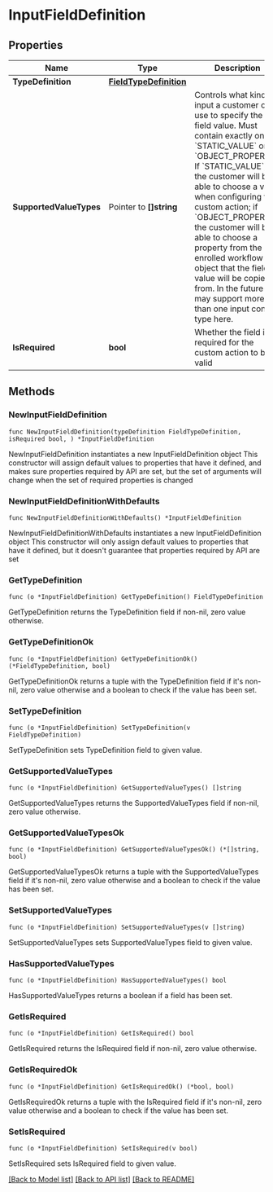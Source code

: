 # InputFieldDefinition

## Properties

Name | Type | Description | Notes
------------ | ------------- | ------------- | -------------
**TypeDefinition** | [**FieldTypeDefinition**](FieldTypeDefinition.md) |  | 
**SupportedValueTypes** | Pointer to **[]string** | Controls what kind of input a customer can use to specify the field value. Must contain exactly one of &#x60;STATIC_VALUE&#x60; or &#x60;OBJECT_PROPERTY&#x60;. If &#x60;STATIC_VALUE&#x60;, the customer will be able to choose a value when configuring the custom action; if &#x60;OBJECT_PROPERTY&#x60;, the customer will be able to choose a property from the enrolled workflow object that the field value will be copied from. In the future we may support more than one input control type here. | [optional] 
**IsRequired** | **bool** | Whether the field is required for the custom action to be valid | 

## Methods

### NewInputFieldDefinition

`func NewInputFieldDefinition(typeDefinition FieldTypeDefinition, isRequired bool, ) *InputFieldDefinition`

NewInputFieldDefinition instantiates a new InputFieldDefinition object
This constructor will assign default values to properties that have it defined,
and makes sure properties required by API are set, but the set of arguments
will change when the set of required properties is changed

### NewInputFieldDefinitionWithDefaults

`func NewInputFieldDefinitionWithDefaults() *InputFieldDefinition`

NewInputFieldDefinitionWithDefaults instantiates a new InputFieldDefinition object
This constructor will only assign default values to properties that have it defined,
but it doesn't guarantee that properties required by API are set

### GetTypeDefinition

`func (o *InputFieldDefinition) GetTypeDefinition() FieldTypeDefinition`

GetTypeDefinition returns the TypeDefinition field if non-nil, zero value otherwise.

### GetTypeDefinitionOk

`func (o *InputFieldDefinition) GetTypeDefinitionOk() (*FieldTypeDefinition, bool)`

GetTypeDefinitionOk returns a tuple with the TypeDefinition field if it's non-nil, zero value otherwise
and a boolean to check if the value has been set.

### SetTypeDefinition

`func (o *InputFieldDefinition) SetTypeDefinition(v FieldTypeDefinition)`

SetTypeDefinition sets TypeDefinition field to given value.


### GetSupportedValueTypes

`func (o *InputFieldDefinition) GetSupportedValueTypes() []string`

GetSupportedValueTypes returns the SupportedValueTypes field if non-nil, zero value otherwise.

### GetSupportedValueTypesOk

`func (o *InputFieldDefinition) GetSupportedValueTypesOk() (*[]string, bool)`

GetSupportedValueTypesOk returns a tuple with the SupportedValueTypes field if it's non-nil, zero value otherwise
and a boolean to check if the value has been set.

### SetSupportedValueTypes

`func (o *InputFieldDefinition) SetSupportedValueTypes(v []string)`

SetSupportedValueTypes sets SupportedValueTypes field to given value.

### HasSupportedValueTypes

`func (o *InputFieldDefinition) HasSupportedValueTypes() bool`

HasSupportedValueTypes returns a boolean if a field has been set.

### GetIsRequired

`func (o *InputFieldDefinition) GetIsRequired() bool`

GetIsRequired returns the IsRequired field if non-nil, zero value otherwise.

### GetIsRequiredOk

`func (o *InputFieldDefinition) GetIsRequiredOk() (*bool, bool)`

GetIsRequiredOk returns a tuple with the IsRequired field if it's non-nil, zero value otherwise
and a boolean to check if the value has been set.

### SetIsRequired

`func (o *InputFieldDefinition) SetIsRequired(v bool)`

SetIsRequired sets IsRequired field to given value.



[[Back to Model list]](../README.md#documentation-for-models) [[Back to API list]](../README.md#documentation-for-api-endpoints) [[Back to README]](../README.md)



